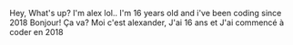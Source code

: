 Hey, What's up? I'm alex lol.. I'm 16 years old and i've been coding since 2018
Bonjour! Ça va? Moi c'est alexander, J'ai 16 ans et J'ai commencé à coder en 2018
